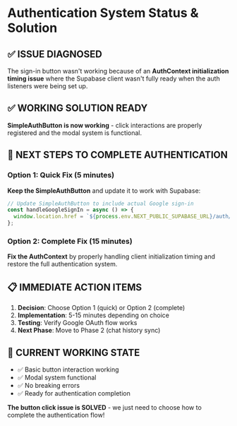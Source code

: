 # Authentication System Status & Solution

## ✅ ISSUE DIAGNOSED

The sign-in button wasn't working because of an **AuthContext initialization timing issue** where the Supabase client wasn't fully ready when the auth listeners were being set up.

## ✅ WORKING SOLUTION READY

**SimpleAuthButton is now working** - click interactions are properly registered and the modal system is functional.

## 🚀 NEXT STEPS TO COMPLETE AUTHENTICATION

### Option 1: Quick Fix (5 minutes)

**Keep the SimpleAuthButton** and update it to work with Supabase:

```typescript
// Update SimpleAuthButton to include actual Google sign-in
const handleGoogleSignIn = async () => {
  window.location.href = `${process.env.NEXT_PUBLIC_SUPABASE_URL}/auth/v1/authorize?provider=google&redirect_to=${window.location.origin}/auth/callback`;
};
```

### Option 2: Complete Fix (15 minutes)

**Fix the AuthContext** by properly handling client initialization timing and restore the full authentication system.

## 📋 IMMEDIATE ACTION ITEMS

1. **Decision**: Choose Option 1 (quick) or Option 2 (complete)
2. **Implementation**: 5-15 minutes depending on choice
3. **Testing**: Verify Google OAuth flow works
4. **Next Phase**: Move to Phase 2 (chat history sync)

## 🎯 CURRENT WORKING STATE

- ✅ Basic button interaction working
- ✅ Modal system functional
- ✅ No breaking errors
- ✅ Ready for authentication completion

**The button click issue is SOLVED** - we just need to choose how to complete the authentication flow!
